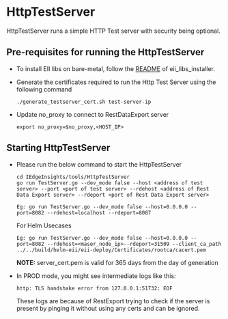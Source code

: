 # HttpTestServer

HttpTestServer runs a simple HTTP Test server with security being optional.

## Pre-requisites for running the HttpTestServer

* To install EII libs on bare-metal, follow the [README](https://github.com/open-edge-insights/eii-core/blob/master/common/README.md) of eii_libs_installer.

* Generate the certificates required to run the Http Test Server using the following command

    ```
    ./generate_testserver_cert.sh test-server-ip
    ```

* Update no_proxy to connect to RestDataExport server

    ```
    export no_proxy=$no_proxy,<HOST_IP>
    ```

## Starting HttpTestServer

* Please run the below command to start the HttpTestServer

    ```
    cd IEdgeInsights/tools/HttpTestServer
    go run TestServer.go --dev_mode false --host <address of test server> --port <port of test server> --rdehost <address of Rest Data Export server> --rdeport <port of Rest Data Export server>
    ```

    ```
    Eg: go run TestServer.go --dev_mode false --host=0.0.0.0 --port=8082 --rdehost=localhost --rdeport=8087
    ```

    For Helm Usecases
     ```
    Eg: go run TestServer.go --dev_mode false --host=0.0.0.0 --port=8082 --rdehost=<maser_node_ip>--rdeport=31509 --client_ca_path ../../build/helm-eii/eii-deploy/Certificates/rootca/cacert.pem
    ```

  **NOTE:** server_cert.pem is valid for 365 days from the day of generation

* In PROD mode, you might see intermediate logs like this:

    ```
    http: TLS handshake error from 127.0.0.1:51732: EOF
    ```

  These logs are because of RestExport trying to check if the server is present by pinging it without using any certs and can be ignored.
